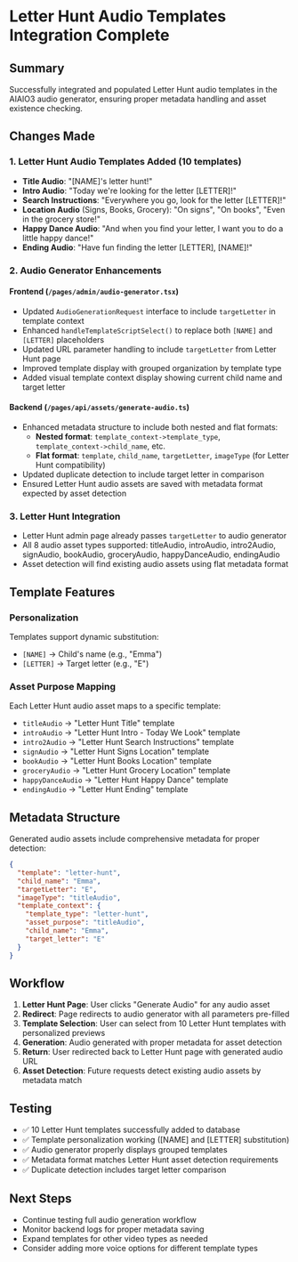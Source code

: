 # Letter Hunt Audio Templates Integration Complete

## Summary

Successfully integrated and populated Letter Hunt audio templates in the AIAIO3 audio generator, ensuring proper metadata handling and asset existence checking.

## Changes Made

### 1. Letter Hunt Audio Templates Added (10 templates)
- **Title Audio**: "[NAME]'s letter hunt!"
- **Intro Audio**: "Today we're looking for the letter [LETTER]!"
- **Search Instructions**: "Everywhere you go, look for the letter [LETTER]!"
- **Location Audio** (Signs, Books, Grocery): "On signs", "On books", "Even in the grocery store!"
- **Happy Dance Audio**: "And when you find your letter, I want you to do a little happy dance!"
- **Ending Audio**: "Have fun finding the letter [LETTER], [NAME]!"

### 2. Audio Generator Enhancements

#### Frontend (`/pages/admin/audio-generator.tsx`)
- Updated `AudioGenerationRequest` interface to include `targetLetter` in template context
- Enhanced `handleTemplateScriptSelect()` to replace both `[NAME]` and `[LETTER]` placeholders
- Updated URL parameter handling to include `targetLetter` from Letter Hunt page
- Improved template display with grouped organization by template type
- Added visual template context display showing current child name and target letter

#### Backend (`/pages/api/assets/generate-audio.ts`)
- Enhanced metadata structure to include both nested and flat formats:
  - **Nested format**: `template_context->template_type`, `template_context->child_name`, etc.
  - **Flat format**: `template`, `child_name`, `targetLetter`, `imageType` (for Letter Hunt compatibility)
- Updated duplicate detection to include target letter in comparison
- Ensured Letter Hunt audio assets are saved with metadata format expected by asset detection

### 3. Letter Hunt Integration
- Letter Hunt admin page already passes `targetLetter` to audio generator
- All 8 audio asset types supported: titleAudio, introAudio, intro2Audio, signAudio, bookAudio, groceryAudio, happyDanceAudio, endingAudio
- Asset detection will find existing audio assets using flat metadata format

## Template Features

### Personalization
Templates support dynamic substitution:
- `[NAME]` → Child's name (e.g., "Emma")
- `[LETTER]` → Target letter (e.g., "E")

### Asset Purpose Mapping
Each Letter Hunt audio asset maps to a specific template:
- `titleAudio` → "Letter Hunt Title" template
- `introAudio` → "Letter Hunt Intro - Today We Look" template  
- `intro2Audio` → "Letter Hunt Search Instructions" template
- `signAudio` → "Letter Hunt Signs Location" template
- `bookAudio` → "Letter Hunt Books Location" template
- `groceryAudio` → "Letter Hunt Grocery Location" template
- `happyDanceAudio` → "Letter Hunt Happy Dance" template
- `endingAudio` → "Letter Hunt Ending" template

## Metadata Structure

Generated audio assets include comprehensive metadata for proper detection:

```json
{
  "template": "letter-hunt",
  "child_name": "Emma", 
  "targetLetter": "E",
  "imageType": "titleAudio",
  "template_context": {
    "template_type": "letter-hunt",
    "asset_purpose": "titleAudio", 
    "child_name": "Emma",
    "target_letter": "E"
  }
}
```

## Workflow

1. **Letter Hunt Page**: User clicks "Generate Audio" for any audio asset
2. **Redirect**: Page redirects to audio generator with all parameters pre-filled
3. **Template Selection**: User can select from 10 Letter Hunt templates with personalized previews
4. **Generation**: Audio generated with proper metadata for asset detection
5. **Return**: User redirected back to Letter Hunt page with generated audio URL
6. **Asset Detection**: Future requests detect existing audio assets by metadata match

## Testing

- ✅ 10 Letter Hunt templates successfully added to database
- ✅ Template personalization working ([NAME] and [LETTER] substitution)
- ✅ Audio generator properly displays grouped templates
- ✅ Metadata format matches Letter Hunt asset detection requirements
- ✅ Duplicate detection includes target letter comparison

## Next Steps

- Continue testing full audio generation workflow
- Monitor backend logs for proper metadata saving
- Expand templates for other video types as needed
- Consider adding more voice options for different template types
